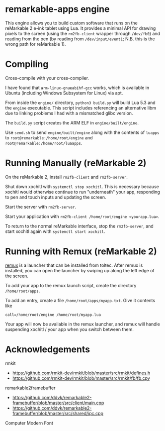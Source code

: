 # remarkable-apps engine

This engine allows you to build custom software that runs on the reMarkable 2
e-ink tablet using Lua. It provides a minimal API for drawing pixels to the
screen (using the `rm2fb-client` wrapper through `/dev/fb0`) and reading from 
the pen (by reading from `/dev/input/event1`; N.B. this is the wrong path for
reMarkable 1).

# Compiling

Cross-compile with your cross-compiler.

I have found that `arm-linux-gnueabihf-gcc` works, which is available in 
Ubuntu (including Windows Subsystem for Linux) via apt.

From inside the `engine/` directory, `python3 build.py` will build Lua 5.3 and
the `engine` executable. This script includes referencing an alternative libm
due to linking problems I had with a mismatched glibc version.

The `build.py` script creates the ARM ELF in `engine/built/engine`.

Use `send.sh` to send `engine/built/engine` along with the contents of `luapps`
to `root@remarkable:/home/root/engine` and `root@remarkable:/home/root/luaapps`.

# Running Manually (reMarkable 2)

On the reMarkable 2, install `rm2fb-client` and `rm2fb-server`.

Shut down xochitl with `systemctl stop xochitl`. This is necessary because 
xochitl would otherwise continue to run "underneath" your app, responding to
pen and touch inputs and updating the screen.

Start the server with `rm2fb-server`.

Start your application with `rm2fb-client /home/root/engine <yourapp.lua>`.

To return to the normal reMarkable interface, stop the `rm2fb-server`, and start
xochitl again with `systemctl start xochitl`.

# Running with Remux (reMarkable 2)

[remux](https://rmkit.dev/apps/remux) is a launcher that can be installed from
toltec. After remux is installed, you can open the launcher by swiping up along
the left edge of the screen.

To add your app to the remux launch script, create the directory
`/home/root/apps`.

To add an entry, create a file `/home/root/apps/myapp.txt`. Give it contents 
like

```
call=/home/root/engine /home/root/myapp.lua
```

Your app will now be available in the remux launcher, and remux will handle suspending xochitl / your app when you switch between them.

# Acknowledgements

rmkit

* https://github.com/rmkit-dev/rmkit/blob/master/src/rmkit/defines.h
* https://github.com/rmkit-dev/rmkit/blob/master/src/rmkit/fb/fb.cpy

remarkable2framebuffer

* https://github.com/ddvk/remarkable2-framebuffer/blob/master/src/client/main.cpp
* https://github.com/ddvk/remarkable2-framebuffer/blob/master/src/shared/ipc.cpp

Computer Modern Font
